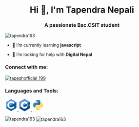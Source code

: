 <h1 align="center">Hi 👋, I'm Tapendra Nepali</h1>
<h3 align="center">A passionate Bsc.CSIT student</h3>

<p align="left"> <img src="https://komarev.com/ghpvc/?username=tapendra163&label=Profile%20views&color=0e75b6&style=flat" alt="tapendra163" /> </p>

- 🌱 I’m currently learning **javascript**

- 🤝 I’m looking for help with **Digital Nepal**

<h3 align="left">Connect with me:</h3>
<p align="left">
<a href="https://instagram.com/tapeshofficial_199" target="blank"><img align="center" src="https://raw.githubusercontent.com/rahuldkjain/github-profile-readme-generator/master/src/images/icons/Social/instagram.svg" alt="tapeshofficial_199" height="30" width="40" /></a>
</p>

<h3 align="left">Languages and Tools:</h3>
<p align="left"> <a href="https://www.cprogramming.com/" target="_blank" rel="noreferrer"> <img src="https://raw.githubusercontent.com/devicons/devicon/master/icons/c/c-original.svg" alt="c" width="40" height="40"/> </a> <a href="https://www.w3schools.com/cpp/" target="_blank" rel="noreferrer"> <img src="https://raw.githubusercontent.com/devicons/devicon/master/icons/cplusplus/cplusplus-original.svg" alt="cplusplus" width="40" height="40"/> </a> <a href="https://www.python.org" target="_blank" rel="noreferrer"> <img src="https://raw.githubusercontent.com/devicons/devicon/master/icons/python/python-original.svg" alt="python" width="40" height="40"/> </a> </p>

<p><img align="left" src="https://github-readme-stats.vercel.app/api/top-langs?username=tapendra163&show_icons=true&locale=en&layout=compact" alt="tapendra163" /></p>

<p>&nbsp;<img align="center" src="https://github-readme-stats.vercel.app/api?username=tapendra163&show_icons=true&locale=en" alt="tapendra163" /></p>
